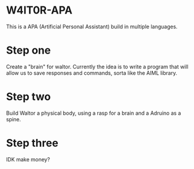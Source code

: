 # W4lT0R-APA
This is a APA (Artificial Personal Assistant) build in multiple languages. 
# Step one
  Create a "brain" for waltor. Currently the idea is to write a program that will allow us to save responses and commands, sorta like the AIML library. 
# Step two 
  Build Waltor a physical body, using a rasp for a brain and a Adruino as a spine. 
# Step three
  IDK make money?
